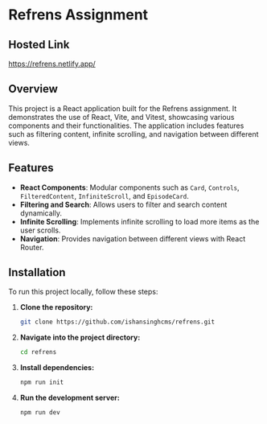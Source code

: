 # Refrens Assignment

## Hosted Link
https://refrens.netlify.app/

## Overview

This project is a React application built for the Refrens assignment. It demonstrates the use of React, Vite, and Vitest, showcasing various components and their functionalities. The application includes features such as filtering content, infinite scrolling, and navigation between different views.

## Features

- **React Components**: Modular components such as `Card`, `Controls`, `FilteredContent`, `InfiniteScroll`, and `EpisodeCard`.
- **Filtering and Search**: Allows users to filter and search content dynamically.
- **Infinite Scrolling**: Implements infinite scrolling to load more items as the user scrolls.
- **Navigation**: Provides navigation between different views with React Router.

## Installation

To run this project locally, follow these steps:

1. **Clone the repository:**

   ```bash
   git clone https://github.com/ishansinghcms/refrens.git

2. **Navigate into the project directory:**
   ```bash
   cd refrens

3. **Install dependencies:**
   ```bash
   npm run init

4. **Run the development server:**
   ```bash
   npm run dev
